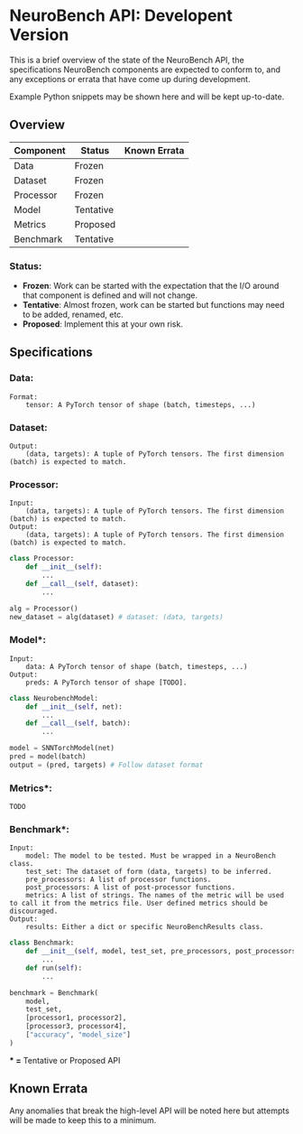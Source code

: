 # NeuroBench API: Developent Version
This is a brief overview of the state of the NeuroBench API, the specifications NeuroBench components are expected to conform to, and any exceptions or errata that have come up during development.  
  
Example Python snippets may be shown here and will be kept up-to-date.


## Overview
| **Component** | **Status** | **Known Errata** |
|---------------|------------|------------------|
| Data          | Frozen     |                  |
| Dataset       | Frozen     |                  |
| Processor     | Frozen     |                  |
| Model         | Tentative  |                  |
| Metrics       | Proposed   |                  |
| Benchmark     | Tentative  |                  |

### **Status**:
- **Frozen**: Work can be started with the expectation that the I/O around that component is defined and will not change.
- **Tentative**: Almost frozen, work can be started but functions may need to be added, renamed, etc.
- **Proposed**: Implement this at your own risk.

<div class="page"/>

## Specifications
### **Data:**
```
Format:
    tensor: A PyTorch tensor of shape (batch, timesteps, ...)
```
### **Dataset:**
```
Output:
    (data, targets): A tuple of PyTorch tensors. The first dimension (batch) is expected to match.
```
### **Processor:**
```
Input:
    (data, targets): A tuple of PyTorch tensors. The first dimension (batch) is expected to match.
Output:
    (data, targets): A tuple of PyTorch tensors. The first dimension (batch) is expected to match.
```
```python
class Processor:
    def __init__(self):
		...
    def __call__(self, dataset):
		...

alg = Processor()
new_dataset = alg(dataset) # dataset: (data, targets)
```

<div class="page"/>

### **Model\*:**
```
Input:
    data: A PyTorch tensor of shape (batch, timesteps, ...)
Output:
    preds: A PyTorch tensor of shape [TODO].
```
```python
class NeurobenchModel:
    def __init__(self, net):
		...
    def __call__(self, batch):
		...

model = SNNTorchModel(net)
pred = model(batch)
output = (pred, targets) # Follow dataset format
```
### **Metrics\*:**
```
TODO
```

<div class="page"/>

### **Benchmark\*:**
```
Input:
    model: The model to be tested. Must be wrapped in a NeuroBench class.
    test_set: The dataset of form (data, targets) to be inferred.
    pre_processors: A list of processor functions.
    post_processors: A list of post-processor functions.
    metrics: A list of strings. The names of the metric will be used to call it from the metrics file. User defined metrics should be discouraged.
Output:
    results: Either a dict or specific NeuroBenchResults class.
```
```python
class Benchmark:
    def __init__(self, model, test_set, pre_processors, post_processors, metrics):
		...
    def run(self):
		...

benchmark = Benchmark(
	model, 
	test_set,
	[processor1, processor2],
    [processor3, processor4], 
	["accuracy", "model_size"]
)

```

**\* =** Tentative or Proposed API

<div class="page"/>

## Known Errata
Any anomalies that break the high-level API will be noted here but attempts will be made to keep this to a minimum.